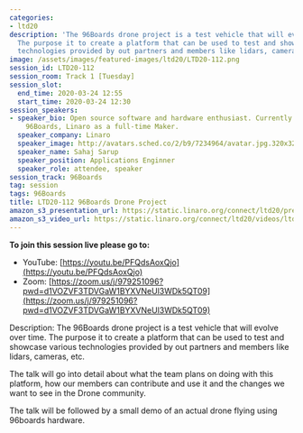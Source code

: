 ```yaml
---
categories:
- ltd20
description: 'The 96Boards drone project is a test vehicle that will evolve over time.
  The purpose it to create a platform that can be used to test and showcase various
  technologies provided by out partners and members like lidars, cameras, etc.  '
image: /assets/images/featured-images/ltd20/LTD20-112.png
session_id: LTD20-112
session_room: Track 1 [Tuesday]
session_slot:
  end_time: 2020-03-24 12:55
  start_time: 2020-03-24 12:30
session_speakers:
- speaker_bio: Open source software and hardware enthusiast. Currently working at
    96Boards, Linaro as a full-time Maker.
  speaker_company: Linaro
  speaker_image: http://avatars.sched.co/2/b9/7234964/avatar.jpg.320x320px.jpg?672
  speaker_name: Sahaj Sarup
  speaker_position: Applications Enginner
  speaker_role: attendee, speaker
session_track: 96Boards
tag: session
tags: 96Boards
title: LTD20-112 96Boards Drone Project
amazon_s3_presentation_url: https://static.linaro.org/connect/ltd20/presentations/LTD20-112-0.pdf
amazon_s3_video_url: https://static.linaro.org/connect/ltd20/videos/ltd20-112.mp4
---
```


**To join this session live please go to:**

*   YouTube: [https://youtu.be/PFQdsAoxQjo](https://youtu.be/PFQdsAoxQjo)
*   Zoom: [https://zoom.us/j/979251096?pwd=d1VOZVF3TDVGaW1BYXVNeUl3WDk5QT09](https://zoom.us/j/979251096?pwd=d1VOZVF3TDVGaW1BYXVNeUl3WDk5QT09)

Description:
The 96Boards drone project is a test vehicle that will evolve over time. The purpose it to create a platform that can be used to test and showcase various technologies provided by out partners and members like lidars, cameras, etc.

The talk will go into detail about what the team plans on doing with this platform, how our members can contribute and use it and the changes we want to see in the Drone community.

The talk will be followed by a small demo of an actual drone flying using 96boards hardware.